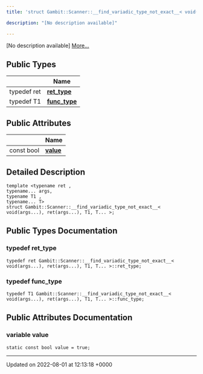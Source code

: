 ```yaml
---
title: 'struct Gambit::Scanner::__find_variadic_type_not_exact__< void(args...), ret(args...), T1, T... >'

description: "[No description available]"

---
```









[No description available] [More...](#detailed-description)

## Public Types

|                | Name           |
| -------------- | -------------- |
| typedef ret | **[ret_type](/documentation/code/classes/structgambit_1_1scanner_1_1____find__variadic__type__not__exact_____3_01void_07args_8_8_8_08_00_e143deac0e765eb009f74255cae70cdb/#typedef-ret-type)**  |
| typedef T1 | **[func_type](/documentation/code/classes/structgambit_1_1scanner_1_1____find__variadic__type__not__exact_____3_01void_07args_8_8_8_08_00_e143deac0e765eb009f74255cae70cdb/#typedef-func-type)**  |

## Public Attributes

|                | Name           |
| -------------- | -------------- |
| const bool | **[value](/documentation/code/classes/structgambit_1_1scanner_1_1____find__variadic__type__not__exact_____3_01void_07args_8_8_8_08_00_e143deac0e765eb009f74255cae70cdb/#variable-value)**  |

## Detailed Description

```
template <typename ret ,
typename... args,
typename T1 ,
typename... T>
struct Gambit::Scanner::__find_variadic_type_not_exact__< void(args...), ret(args...), T1, T... >;
```

## Public Types Documentation

### typedef ret_type

```
typedef ret Gambit::Scanner::__find_variadic_type_not_exact__< void(args...), ret(args...), T1, T... >::ret_type;
```


### typedef func_type

```
typedef T1 Gambit::Scanner::__find_variadic_type_not_exact__< void(args...), ret(args...), T1, T... >::func_type;
```


## Public Attributes Documentation

### variable value

```
static const bool value = true;
```


-------------------------------

Updated on 2022-08-01 at 12:13:18 +0000
